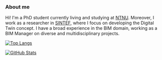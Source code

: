 ### About me
Hi! I'm a PhD student currently living and studying at [NTNU](https://www.ntnu.no/). 
Moreover, I work as a researcher in [SINTEF](https://sintef.no/), where I focus on developing the Digital Twin concept. I have a broad experience in the BIM domain, working as a BIM Manager on diverse and multidisciplinary projects.




[![Top Langs](https://github-readme-stats.vercel.app/api/top-langs/?username=wojciechteclaw&count_private=true&show_icons=true&langs_count=6&&theme=merko)](https://github.com/wojciechteclaw)

[![GitHub Stats](https://github-readme-stats.vercel.app/api?username=wojciechteclaw&count_private=true&show_icons=true&theme=merko)](https://github.com/wojciechteclaw)


<!--
**wojciechteclaw/wojciechteclaw** is a ✨ _special_ ✨ repository because its `README.md` (this file) appears on your GitHub profile.

Here are some ideas to get you started:

- 🔭 I’m currently working on ...
- 🌱 I’m currently learning ...
- 👯 I’m looking to collaborate on ...
- 🤔 I’m looking for help with ...
- 💬 Ask me about ...
- 📫 How to reach me: ...
- 😄 Pronouns: ...
- ⚡ Fun fact: ...
-->

